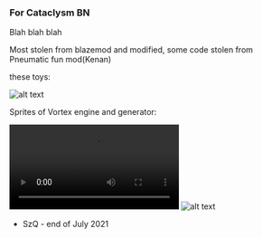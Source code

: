 
### For Cataclysm BN

Blah blah blah

Most stolen from blazemod and modified, some code stolen from Pneumatic fun mod(Kenan) 

these toys:

![alt text](https://cdn.discordapp.com/attachments/696798032875749516/869715099592568842/SzQ_sorted_normal.png)


Sprites of Vortex engine and generator:

![alt text](https://cdn.discordapp.com/attachments/677955422656659457/864206923816763443/2021-07-12_20-08-01.mp4)
![alt text](https://cdn.discordapp.com/attachments/677955422656659457/861376514931425320/vortex_gen_2.gif)

- SzQ - end of July 2021
